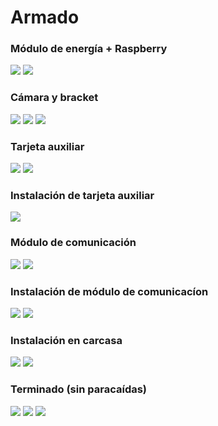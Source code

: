 # Armado

### Módulo de energía + Raspberry
![](1-top.jpeg)
![](1-bot.jpeg)

### Cámara y bracket

![](2-top.jpeg)
![](2-front.jpeg)
![](4.jpeg)

### Tarjeta auxiliar

![](3-top.jpeg)
![](3-bot.jpeg)

### Instalación de tarjeta auxiliar

![](5-top.jpeg)

### Módulo de comunicación

![](6-top.jpeg)
![](6-bot.jpeg)

### Instalación de módulo de comunicacíon

![](7-top.jpeg)
![](7-front.jpeg)

### Instalación en carcasa

![](8-top.jpeg)
![](8-top-2.jpeg)

### Terminado (sin paracaídas)

![](9-front.jpeg)
![](9-back.jpeg)
![](10-weight.jpeg)

